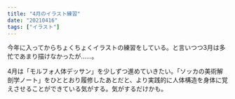 ```yaml
---
title: "4月のイラスト練習"
date: "20210416"
tags: ["イラスト"]
---
```


今年に入ってからちょくちょくイラストの練習をしている。と言いつつ3月は多忙であまり描けなかったが……。

4月は「モルフォ人体デッサン」を少しずつ進めていきたい。「ソッカの美術解剖学ノート」をひととおり履修したあとだと、より実践的に人体構造を身体に覚えさせることができている気がする。気がするだけかも。

